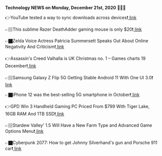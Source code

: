 <b>Technology NEWS on Monday, December 21st, 2020</b> 📡📡📡 

👉YouTube tested a way to sync downloads across devices❗️<a href='https://techblock.club/?p=8991'> link</a>

👉🏽This sublime Razer DeathAdder gaming mouse is only $20❗️<a href='https://techblock.club/?p=8993'> link</a>

👉🏿Zelda Voice Actress Patricia Summersett Speaks Out About Online Negativity And Criticism❗️<a href='https://techblock.club/?p=8995'> link</a>

👉Assassin's Creed Valhalla is UK Christmas no. 1 – Games charts 19 December❗️<a href='https://techblock.club/?p=8997'> link</a>

👉🏽Samsung Galaxy Z Flip 5G Getting Stable Android 11 With One UI 3.0❗️<a href='https://techblock.club/?p=8999'> link</a>

👉🏿iPhone 12 was the best-selling 5G smartphone in October❗️<a href='https://techblock.club/?p=9001'> link</a>

👉GPD Win 3 Handheld Gaming PC Priced From $799 With Tiger Lake, 16GB RAM And 1TB SSD❗️<a href='https://techblock.club/?p=9003'> link</a>

👉🏽Stardew Valley' 1.5 Will Have a New Farm Type and Advanced Game Options Menu❗️<a href='https://techblock.club/?p=9005'> link</a>

👉🏿Cyberpunk 2077: How to get Johnny Silverhand's gun and Porsche 911 car❗️<a href='https://techblock.club/?p=9007'> link</a>

